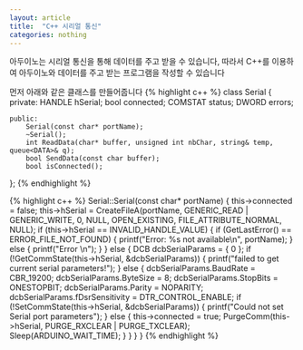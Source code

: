 ```yaml
---
layout: article
title:  "C++ 시리얼 통신"
categories: nothing
---
```


아두이노는 시리얼 통신을 통해 데이터를 주고 받을 수 있습니다, 따라서 C++를 이용하여 아두이노와 데이터를 주고 받는 프로그램을 작성할 수 있습니다

먼저 아래와 같은 클래스를 만들어줍니다
{% highlight c++ %}
class Serial {
	private:
		HANDLE hSerial;
		bool connected;
		COMSTAT status;
		DWORD errors;

	public:
		Serial(const char* portName);
		~Serial();
		int ReadData(char* buffer, unsigned int nbChar, string& temp, queue<DATA>& q);
		bool SendData(const char buffer);
		bool isConnected();
};
{% endhighlight %}

{% highlight c++ %}
Serial::Serial(const char* portName) {
	this->connected = false;
	this->hSerial = CreateFileA(portName, GENERIC_READ | GENERIC_WRITE, 0, NULL, OPEN_EXISTING, FILE_ATTRIBUTE_NORMAL, NULL);
	if (this->hSerial == INVALID_HANDLE_VALUE) {
		if (GetLastError() == ERROR_FILE_NOT_FOUND) {
			printf("Error: %s not available\n", portName);
		}
		else {
			printf("Error \n");
		}
	}
	else {
		DCB dcbSerialParams = { 0 };
		if (!GetCommState(this->hSerial, &dcbSerialParams)) {
			printf("failed to get current serial parameters!");
		}
		else {
			dcbSerialParams.BaudRate = CBR_19200;
			dcbSerialParams.ByteSize = 8;
			dcbSerialParams.StopBits = ONESTOPBIT;
			dcbSerialParams.Parity = NOPARITY;
			dcbSerialParams.fDsrSensitivity = DTR_CONTROL_ENABLE;
			if (!SetCommState(this->hSerial, &dcbSerialParams)) {
				printf("Could not set Serial port parameters");
			}
			else {
				this->connected = true;
				PurgeComm(this->hSerial, PURGE_RXCLEAR | PURGE_TXCLEAR);
				Sleep(ARDUINO_WAIT_TIME);
			}
		}
	}
}
{% endhighlight %}
